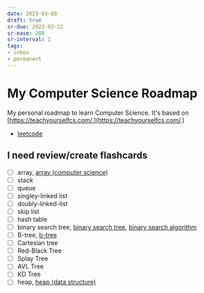 ```yaml
---
date: 2023-03-08
draft: true
sr-due: 2023-03-22
sr-ease: 208
sr-interval: 1
tags:
- inbox
- permanent
---
```


# My Computer Science Roadmap

My personal roadmap to learn Computer Science. It's based on
[https://teachyourselfcs.com/.](https://teachyourselfcs.com/.)


- [leetcode](./leetcode.md)

## I need review/create flashcards

- [ ] array, [array (computer science)](./array%20%28computer%20science%29.md)
- [ ] stack
- [ ] queue
- [ ] singley-linked list
- [ ] doubly-linked-list
- [ ] skip list
- [ ] hash table
- [ ] binary search tree, [binary search tree](./binary%20search%20tree.md), [binary search algorithm](./binary%20search%20algorithm.md)
- [ ] B-tree, [b-tree](./b-tree.md)
- [ ] Cartesian tree
- [ ] Red-Black Tree
- [ ] Splay Tree
- [ ] AVL Tree
- [ ] KD Tree
- [ ] heap, [heap (data structure)](./heap%20%28data%20structure%29.md)